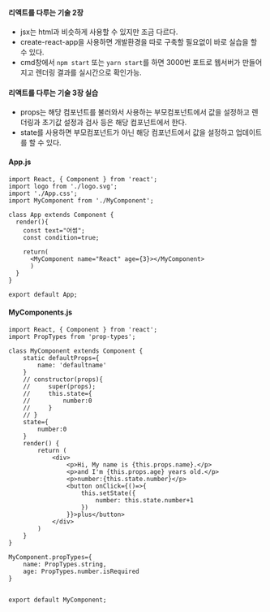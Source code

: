 #### 리액트를 다루는 기술 2장
- jsx는 html과 비슷하게 사용할 수 있지만 조금 다르다.
- create-react-app을 사용하면 개발환경을 따로 구축할 필요없이 바로 실습을 할 수 있다.
- cmd창에서 `npm start` 또는 `yarn start`를 하면 3000번 포트로 웹서버가 만들어지고 렌더링 결과를 실시간으로 확인가능.

#### 리액트를 다루는 기술 3장 실습
- props는 해당 컴포넌트를 불러와서 사용하는 부모컴포넌트에서 값을 설정하고 렌더링과 초기값 설정과 검사 등은 해당 컴포넌트에서 한다.  
- state를 사용하면 부모컴포넌트가 아닌 해당 컴포넌트에서 값을 설정하고 업데이트를 할 수 있다.

#### App.js
```
import React, { Component } from 'react';
import logo from './logo.svg';
import './App.css';
import MyComponent from './MyComponent';

class App extends Component {
  render(){
    const text="어썸";
    const condition=true;

    return(
      <MyComponent name="React" age={3}></MyComponent>
      )
  }
}

export default App;
```
#### MyComponents.js
```
import React, { Component } from 'react';
import PropTypes from 'prop-types';

class MyComponent extends Component {
    static defaultProps={
        name: 'defaultname'
    }
    // constructor(props){
    //     super(props);
    //     this.state={
    //         number:0
    //     }
    // }
    state={
        number:0
    }
    render() {
        return (
            <div>
                <p>Hi, My name is {this.props.name}.</p>
                <p>and I'm {this.props.age} years old.</p>
                <p>number:{this.state.number}</p>
                <button onClick={()=>{
                    this.setState({
                        number: this.state.number+1
                    })
                }}>plus</button>
            </div>
        )
    }
}

MyComponent.propTypes={
    name: PropTypes.string,
    age: PropTypes.number.isRequired
}


export default MyComponent;

```
